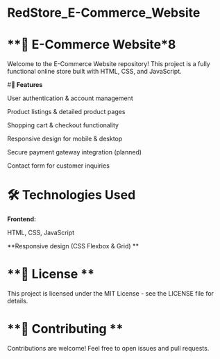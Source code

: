 # RedStore_E-Commerce_Website
# **🏬 E-Commerce Website*8

Welcome to the E-Commerce Website repository! This project is a fully functional online store built with HTML, CSS, and JavaScript.

#**📌 Features**

User authentication & account management

Product listings & detailed product pages

Shopping cart & checkout functionality

Responsive design for mobile & desktop

Secure payment gateway integration (planned)

Contact form for customer inquiries

# **🛠️ Technologies Used**

**Frontend:**

HTML, CSS, JavaScript

**Responsive design (CSS Flexbox & Grid) **

# **📜 License **

This project is licensed under the MIT License - see the LICENSE file for details.

# **🤝 Contributing **

Contributions are welcome! Feel free to open issues and pull requests.

